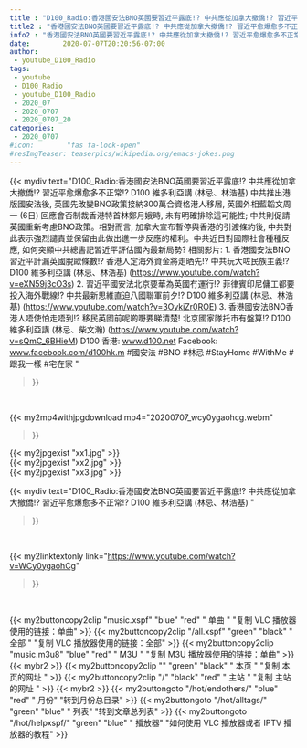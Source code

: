 ```yaml
---
title : "D100_Radio:香港國安法BNO英國要習近平露底!? 中共應從加拿大撤僑!? 習近平愈爆愈多不正常!? D100 維多利亞講 (林忌、林浩基) "
title2 : "香港國安法BNO英國要習近平露底!? 中共應從加拿大撤僑!? 習近平愈爆愈多不正常!? D100 維多利亞講 (林忌、林浩基) "
info2 : "香港國安法BNO英國要習近平露底!? 中共應從加拿大撤僑!? 習近平愈爆愈多不正常!? D100 維多利亞講 (林忌、林浩基)   中共推出港版國安法後, 英國先改變BNO政策接納300萬合資格港人移居, 英國外相藍韜文周一 (6日) 回應會否制裁香港特首林鄭月娥時, 未有明確排除這可能性; 中共則促請英國重新考慮BNO政策。相對而言, 加拿大宣布暫停與香港的引渡條約後, 中共對此表示強烈譴責並保留由此做出進一步反應的權利。中共近日對國際社會種種反應, 如何突顯中共總書記習近平評估國內最新局勢?  相關影片: 1. 香港國安法BNO習近平計漏英國脫歐條數!? 香港人定海外資金將走晒先!? 中共玩大咗民族主義!?  D100 維多利亞講 (林忌、林浩基) (https://www.youtube.com/watch?v=eXN59j3cO3s) 2. 習近平國安法北京要華為英國冇運行!? 菲律賓印尼傭工都要投入海外戰線!? 中共最新思維直迫八國聯軍前夕!? D100 維多利亞講 (林忌、林浩基) (https://www.youtube.com/watch?v=3OykjZr0ROE) 3. 香港國安法BNO香港人唔使怕走唔到!? 移民英國前呢啲嘢要睇清楚! 北京國家隊托市有盤算!?  D100 維多利亞講 (林忌、柴文瀚) (https://www.youtube.com/watch?v=sQmC_6BHieM)  D100 香港: www.d100.net Facebook: www.facebook.com/d100hk.m  #國安法 #BNO #林忌 #StayHome #WithMe #跟我一樣 #宅在家 "
date:        2020-07-07T20:20:56-07:00
author:
 - youtube_D100_Radio
tags:
 - youtube
 - D100_Radio
 - youtube_D100_Radio
 - 2020_07
 - 2020_0707
 - 2020_0707_20
categories:
 - 2020_0707
#icon:        "fas fa-lock-open"
#resImgTeaser: teaserpics/wikipedia.org/emacs-jokes.png
---
```


{{< mydiv text="D100_Radio:香港國安法BNO英國要習近平露底!? 中共應從加拿大撤僑!? 習近平愈爆愈多不正常!? D100 維多利亞講 (林忌、林浩基)   中共推出港版國安法後, 英國先改變BNO政策接納300萬合資格港人移居, 英國外相藍韜文周一 (6日) 回應會否制裁香港特首林鄭月娥時, 未有明確排除這可能性; 中共則促請英國重新考慮BNO政策。相對而言, 加拿大宣布暫停與香港的引渡條約後, 中共對此表示強烈譴責並保留由此做出進一步反應的權利。中共近日對國際社會種種反應, 如何突顯中共總書記習近平評估國內最新局勢?  相關影片: 1. 香港國安法BNO習近平計漏英國脫歐條數!? 香港人定海外資金將走晒先!? 中共玩大咗民族主義!?  D100 維多利亞講 (林忌、林浩基) (https://www.youtube.com/watch?v=eXN59j3cO3s) 2. 習近平國安法北京要華為英國冇運行!? 菲律賓印尼傭工都要投入海外戰線!? 中共最新思維直迫八國聯軍前夕!? D100 維多利亞講 (林忌、林浩基) (https://www.youtube.com/watch?v=3OykjZr0ROE) 3. 香港國安法BNO香港人唔使怕走唔到!? 移民英國前呢啲嘢要睇清楚! 北京國家隊托市有盤算!?  D100 維多利亞講 (林忌、柴文瀚) (https://www.youtube.com/watch?v=sQmC_6BHieM)  D100 香港: www.d100.net Facebook: www.facebook.com/d100hk.m  #國安法 #BNO #林忌 #StayHome #WithMe #跟我一樣 #宅在家 "
>}}
<br>


{{< my2mp4withjpgdownload mp4="20200707_wcy0ygaohcg.webm"
>}}

{{< my2jpgexist "xx1.jpg" >}}<br>
{{< my2jpgexist "xx2.jpg" >}}<br>
{{< my2jpgexist "xx3.jpg" >}}<br>



{{< mydiv text="D100_Radio:香港國安法BNO英國要習近平露底!? 中共應從加拿大撤僑!? 習近平愈爆愈多不正常!? D100 維多利亞講 (林忌、林浩基) "
>}}
<br>

{{< my2linktextonly link="https://www.youtube.com/watch?v=WCy0ygaohCg"
>}}


<br>

{{< my2buttoncopy2clip "music.xspf"        "blue"   "red"    " 单曲 "  "复制 VLC 播放器使用的链接：单曲" >}} {{< my2buttoncopy2clip "/all.xspf"         "green"  "black"  " 全部 "  "复制 VLC 播放器使用的链接：全部" >}} {{< my2buttoncopy2clip "music.m3u8"        "blue"   "red"    " M3U  "    "复制 M3U 播放器使用的链接：单曲" >}} {{< mybr2 >}} {{< my2buttoncopy2clip ""                  "green"  "black"  " 本页 "    "复制 本页的网址 " >}} {{< my2buttoncopy2clip "/"                 "black"  "red"    " 主站 "    "复制 主站的网址 " >}} {{< mybr2 >}} {{< my2buttongoto      "/hot/endothers/"   "blue"   "red"    " 月份"   "转到月份总目录" >}} {{< my2buttongoto      "/hot/alltags/"     "green"  "blue"   " 列表"   "转到文章总列表" >}} {{< my2buttongoto      "/hot/helpxspf/"    "green"  "blue"   " 播放器" "如何使用 VLC 播放器或者 IPTV 播放器的教程" >}} 
